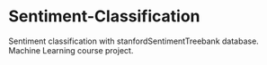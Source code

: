 # Sentiment-Classification
Sentiment classification with stanfordSentimentTreebank database. Machine Learning course project.

